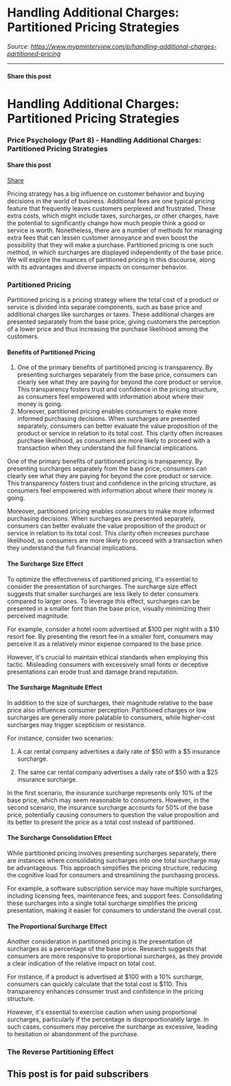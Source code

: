 # Handling Additional Charges: Partitioned Pricing Strategies

*Source: https://www.mypminterview.com/p/handling-additional-charges-partitioned-pricing*

---

#### Share this post

# Handling Additional Charges: Partitioned Pricing Strategies

### Price Psychology (Part 8) - Handling Additional Charges: Partitioned Pricing Strategies

#### Share this post

[Share](https://www.mypminterview.com/p/handling-additional-charges-partitioned-pricing?utm_source=substack&utm_medium=email&utm_content=share&action=share)



Pricing strategy has a big influence on customer behavior and buying decisions in the world of business. Additional fees are one typical pricing feature that frequently leaves customers perplexed and frustrated. These extra costs, which might include taxes, surcharges, or other charges, have the potential to significantly change how much people think a good or service is worth. Nonetheless, there are a number of methods for managing extra fees that can lessen customer annoyance and even boost the possibility that they will make a purchase. Partitioned pricing is one such method, in which surcharges are displayed independently of the base price. We will explore the nuances of partitioned pricing in this discourse, along with its advantages and diverse impacts on consumer behavior.

### Partitioned Pricing

Partitioned pricing is a pricing strategy where the total cost of a product or service is divided into separate components, such as base price and additional charges like surcharges or taxes. These additional charges are presented separately from the base price, giving customers the perception of a lower price and thus increasing the purchase likelihood among the customers.

#### Benefits of Partitioned Pricing

1. One of the primary benefits of partitioned pricing is transparency. By presenting surcharges separately from the base price, consumers can clearly see what they are paying for beyond the core product or service. This transparency fosters trust and confidence in the pricing structure, as consumers feel empowered with information about where their money is going.
2. Moreover, partitioned pricing enables consumers to make more informed purchasing decisions. When surcharges are presented separately, consumers can better evaluate the value proposition of the product or service in relation to its total cost. This clarity often increases purchase likelihood, as consumers are more likely to proceed with a transaction when they understand the full financial implications.

One of the primary benefits of partitioned pricing is transparency. By presenting surcharges separately from the base price, consumers can clearly see what they are paying for beyond the core product or service. This transparency fosters trust and confidence in the pricing structure, as consumers feel empowered with information about where their money is going.

Moreover, partitioned pricing enables consumers to make more informed purchasing decisions. When surcharges are presented separately, consumers can better evaluate the value proposition of the product or service in relation to its total cost. This clarity often increases purchase likelihood, as consumers are more likely to proceed with a transaction when they understand the full financial implications.



#### The Surcharge Size Effect

To optimize the effectiveness of partitioned pricing, it's essential to consider the presentation of surcharges. The surcharge size effect suggests that smaller surcharges are less likely to deter consumers compared to larger ones. To leverage this effect, surcharges can be presented in a smaller font than the base price, visually minimizing their perceived magnitude.

For example, consider a hotel room advertised at $100 per night with a $10 resort fee. By presenting the resort fee in a smaller font, consumers may perceive it as a relatively minor expense compared to the base price.

However, it's crucial to maintain ethical standards when employing this tactic. Misleading consumers with excessively small fonts or deceptive presentations can erode trust and damage brand reputation.



#### The Surcharge Magnitude Effect

In addition to the size of surcharges, their magnitude relative to the base price also influences consumer perception. Partitioned charges or low surcharges are generally more palatable to consumers, while higher-cost surcharges may trigger scepticism or resistance.

For instance, consider two scenarios:

1. A car rental company advertises a daily rate of $50 with a $5 insurance surcharge.

2. The same car rental company advertises a daily rate of $50 with a $25 insurance surcharge.

In the first scenario, the insurance surcharge represents only 10% of the base price, which may seem reasonable to consumers. However, in the second scenario, the insurance surcharge accounts for 50% of the base price, potentially causing consumers to question the value proposition and its better to present the price as a total cost instead of partitioned.



#### The Surcharge Consolidation Effect

While partitioned pricing involves presenting surcharges separately, there are instances where consolidating surcharges into one total surcharge may be advantageous. This approach simplifies the pricing structure, reducing the cognitive load for consumers and streamlining the purchasing process.

For example, a software subscription service may have multiple surcharges, including licensing fees, maintenance fees, and support fees. Consolidating these surcharges into a single total surcharge simplifies the pricing presentation, making it easier for consumers to understand the overall cost.



#### The Proportional Surcharge Effect

Another consideration in partitioned pricing is the presentation of surcharges as a percentage of the base price. Research suggests that consumers are more responsive to proportional surcharges, as they provide a clear indication of the relative impact on total cost.

For instance, if a product is advertised at $100 with a 10% surcharge, consumers can quickly calculate that the total cost is $110. This transparency enhances consumer trust and confidence in the pricing structure.

However, it's essential to exercise caution when using proportional surcharges, particularly if the percentage is disproportionately large. In such cases, consumers may perceive the surcharge as excessive, leading to hesitation or abandonment of the purchase.

### The Reverse Partitioning Effect

## This post is for paid subscribers

